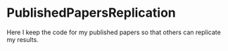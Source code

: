 # PublishedPapersReplication
Here I keep the code for my published papers so that others can replicate my results.
